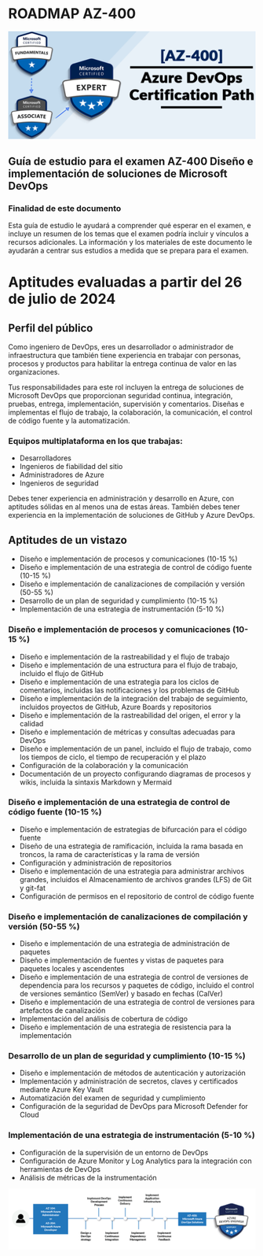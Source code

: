 # ROADMAP AZ-400


![IMG](img/image_001_AZ400.png "certificado AZ400")
## Guía de estudio para el examen AZ-400 Diseño e implementación de soluciones de Microsoft DevOps

### Finalidad de este documento
Esta guía de estudio le ayudará a comprender qué esperar en el examen, e incluye un resumen de los temas que el examen podría incluir y vínculos a recursos adicionales. La información y los materiales de este documento le ayudarán a centrar sus estudios a medida que se prepara para el examen.

# Aptitudes evaluadas a partir del 26 de julio de 2024

## Perfil del público

Como ingeniero de DevOps, eres un desarrollador o administrador de infraestructura que también tiene experiencia en trabajar con personas, procesos y productos para habilitar la entrega continua de valor en las organizaciones.

Tus responsabilidades para este rol incluyen la entrega de soluciones de Microsoft DevOps que proporcionan seguridad continua, integración, pruebas, entrega, implementación, supervisión y comentarios. Diseñas e implementas el flujo de trabajo, la colaboración, la comunicación, el control de código fuente y la automatización.

### Equipos multiplataforma en los que trabajas:

- Desarrolladores
- Ingenieros de fiabilidad del sitio
- Administradores de Azure
- Ingenieros de seguridad

Debes tener experiencia en administración y desarrollo en Azure, con aptitudes sólidas en al menos una de estas áreas. También debes tener experiencia en la implementación de soluciones de GitHub y Azure DevOps.

## Aptitudes de un vistazo

- Diseño e implementación de procesos y comunicaciones (10-15 %)
- Diseño e implementación de una estrategia de control de código fuente (10-15 %)
- Diseño e implementación de canalizaciones de compilación y versión (50-55 %)
- Desarrollo de un plan de seguridad y cumplimiento (10-15 %)
- Implementación de una estrategia de instrumentación (5-10 %)

### Diseño e implementación de procesos y comunicaciones (10-15 %)

- Diseño e implementación de la rastreabilidad y el flujo de trabajo
- Diseño e implementación de una estructura para el flujo de trabajo, incluido el flujo de GitHub
- Diseño e implementación de una estrategia para los ciclos de comentarios, incluidas las notificaciones y los problemas de GitHub
- Diseño e implementación de la integración del trabajo de seguimiento, incluidos proyectos de GitHub, Azure Boards y repositorios
- Diseño e implementación de la rastreabilidad del origen, el error y la calidad
- Diseño e implementación de métricas y consultas adecuadas para DevOps
- Diseño e implementación de un panel, incluido el flujo de trabajo, como los tiempos de ciclo, el tiempo de recuperación y el plazo
- Configuración de la colaboración y la comunicación
- Documentación de un proyecto configurando diagramas de procesos y wikis, incluida la sintaxis Markdown y Mermaid

### Diseño e implementación de una estrategia de control de código fuente (10-15 %)

- Diseño e implementación de estrategias de bifurcación para el código fuente
- Diseño de una estrategia de ramificación, incluida la rama basada en troncos, la rama de características y la rama de versión
- Configuración y administración de repositorios
- Diseño e implementación de una estrategia para administrar archivos grandes, incluidos el Almacenamiento de archivos grandes (LFS) de Git y git-fat
- Configuración de permisos en el repositorio de control de código fuente

### Diseño e implementación de canalizaciones de compilación y versión (50-55 %)

- Diseño e implementación de una estrategia de administración de paquetes
- Diseño e implementación de fuentes y vistas de paquetes para paquetes locales y ascendentes
- Diseño e implementación de una estrategia de control de versiones de dependencia para los recursos y paquetes de código, incluido el control de versiones semántico (SemVer) y basado en fechas (CalVer)
- Diseño e implementación de una estrategia de control de versiones para artefactos de canalización
- Implementación del análisis de cobertura de código
- Diseño e implementación de una estrategia de resistencia para la implementación

### Desarrollo de un plan de seguridad y cumplimiento (10-15 %)

- Diseño e implementación de métodos de autenticación y autorización
- Implementación y administración de secretos, claves y certificados mediante Azure Key Vault
- Automatización del examen de seguridad y cumplimiento
- Configuración de la seguridad de DevOps para Microsoft Defender for Cloud

### Implementación de una estrategia de instrumentación (5-10 %)

- Configuración de la supervisión de un entorno de DevOps
- Configuración de Azure Monitor y Log Analytics para la integración con herramientas de DevOps
- Análisis de métricas de la instrumentación

![img roadmap](img/Azure_Diagrams-07.png "Image of the roadmap")

